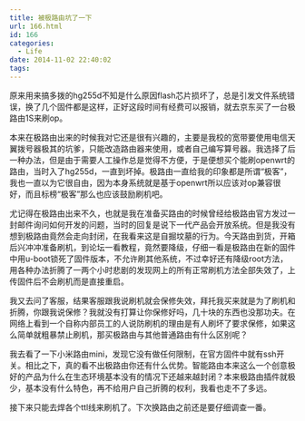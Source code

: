 ```yaml
---
title: 被极路由坑了一下
url: 166.html
id: 166
categories:
  - Life
date: 2014-11-02 22:40:02
tags:
---
```


原来用来搞多拨的hg255d不知是什么原因flash芯片损坏了，总是引发文件系统错误，换了几个固件都是这样，正好这段时间有经费可以报销，就去京东买了一台极路由1S来刷op。

本来在极路由出来的时候我对它还是很有兴趣的，主要是我校的宽带要使用电信天翼拨号器极其的坑爹，只能改造路由器来使用，或者自己编写算号器。我选择了后一种办法，但是由于需要人工操作总是觉得不方便，于是便想买个能刷openwrt的路由，当时入了hg255d，一直到坏掉。极路由一直给我的印象都是所谓“极客”，我也一直以为它很自由，因为本身系统就是基于openwrt所以应该对op兼容很好，而且标榜“极客”那么也应该鼓励刷机吧。

尤记得在极路由出来不久，也就是我在准备买路由的时候曾经给极路由官方发过一封邮件询问如何开发的问题，当时的回复是说下一代产品会开放系统。但是我没有想到极路由竟然会走向封闭，在我看来这是自掘坟墓的行为。今天路由到货，开箱后兴冲冲准备刷机，到论坛一看教程，竟然要降级，仔细一看是极路由在新的固件中用u-boot锁死了固件版本，不允许刷其他系统，不过幸好还有降级root方法，用各种办法折腾了一两个小时悲剧的发现网上的所有正常刷机方法全部失效了，上传固件后不会刷机而是直接重启。

我又去问了客服，结果客服跟我说刷机就会保修失效，拜托我买来就是为了刷机和折腾，你跟我说保修？我就没有打算让你保修好吗，几十块的东西也没那功夫。在网络上看到一个自称内部员工的人说防刷机的理由是有人刷坏了要求保修，如果这么简单就粗暴禁止刷机，那买极路由与其他普通路由有什么区别呢？

我去看了一下小米路由mini，发现它没有做任何限制，在官方固件中就有ssh开关。相比之下，真的看不出极路由你还有什么优势。智能路由本来这么一个创意极好的产品为什么在生态环境基本没有的情况下还越来越封闭？本来极路由插件就极少，基本没有什么特色，再不给用户自己折腾的权利，我看也走不了多远。

接下来只能去焊各个ttl线来刷机了。下次换路由之前还是要仔细调查一番。